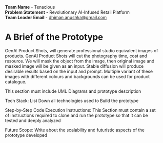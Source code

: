 **Team Name** - Tenacious<br>
**Problem Statement** - Revolutionary AI-Infused Retail Platform<br>
**Team Leader Email** - dhiman.anushka@gmail.com<br>
# A Brief of the Prototype
GenAI Product Shots, will generate professional studio equivalent images of products.
GenAI Product Shots will cut the photography time, cost and resource.
We will mask the object from the image, then original image and masked image will be given as an input.
Stable diffusion will produce desirable results based on the input and prompt.
Multiple variant of these images with different colours and backgrounds can be used for product catalogue.

This section must include UML Diagrams and prototype description

Tech Stack:
List Down all technologies used to Build the prototype

Step-by-Step Code Execution Instructions:
This Section must contain a set of instructions required to clone and run the prototype so that it can be tested and deeply analyzed

Future Scope:
Write about the scalability and futuristic aspects of the prototype developed
